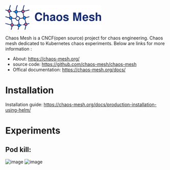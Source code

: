 
![Alt text](image.png)

Chaos Mesh is a CNCF(open source) project for chaos engineering. Chaos mesh dedicated  to Kubernetes chaos experiments. Below are links for more information :

* About: https://chaos-mesh.org/
* source code: https://github.com/chaos-mesh/chaos-mesh
* Offical documentation: https://chaos-mesh.org/docs/


# Installation

Installation guide: https://chaos-mesh.org/docs/production-installation-using-helm/


# Experiments

## Pod kill:

<img width="958" alt="image" src="https://github.com/cloudtechner/chaos-engineering-tools/assets/87966660/10e0a140-5357-4bb2-821f-318f09b25ce5">

<img width="489" alt="image" src="https://github.com/cloudtechner/chaos-engineering-tools/assets/87966660/5c2669f4-4ffc-47bc-b134-7ea70c01d180">

